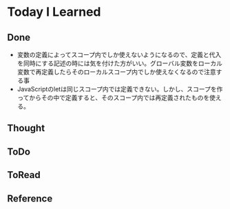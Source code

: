 # Today I Learned

## Done
- 変数の定義によってスコープ内でしか使えないようになるので、定義と代入を同時にする記述の時には気を付けた方がいい。グローバル変数をローカル変数で再定義したらそのローカルスコープ内でしか使えなくなるので注意する事
- JavaScriptのletは同じスコープ内では定義できない。しかし、スコープを作ってからその中で定義すると、そのスコープ内では再定義されたものを使える。

## Thought

## ToDo

## ToRead

## Reference
